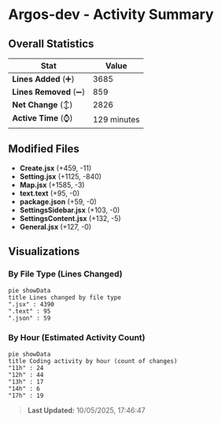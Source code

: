 # Argos-dev - Activity Summary 

## Overall Statistics

| Stat                   | Value                                                             |
| ---------------------- | ----------------------------------------------------------------- |
| **Lines Added** (➕)   | 3685                                          |
| **Lines Removed** (➖) | 859                                        |
| **Net Change** (↕)    | 2826                |
| **Active Time** (⌚)   | 129 minutes |


## Modified Files
- **Create.jsx** (+459, -11)
- **Setting.jsx** (+1125, -840)
- **Map.jsx** (+1585, -3)
- **text.text** (+95, -0)
- **package.json** (+59, -0)
- **SettingsSidebar.jsx** (+103, -0)
- **SettingsContent.jsx** (+132, -5)
- **General.jsx** (+127, -0)

## Visualizations

### By File Type (Lines Changed)

```mermaid
pie showData
title Lines changed by file type
".jsx" : 4390
".text" : 95
".json" : 59
```

### By Hour (Estimated Activity Count)

```mermaid
pie showData
title Coding activity by hour (count of changes)
"11h" : 24
"12h" : 44
"13h" : 17
"14h" : 6
"17h" : 19
```


> **Last Updated:** 10/05/2025, 17:46:47